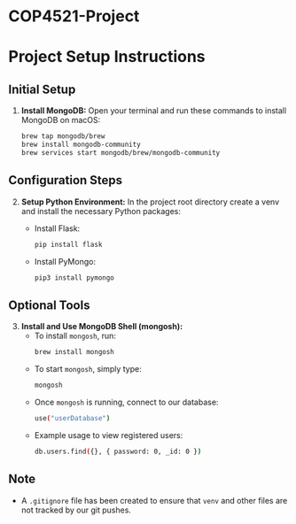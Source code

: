 # COP4521-Project

# Project Setup Instructions

## Initial Setup

1. **Install MongoDB:**
   Open your terminal and run these commands to install MongoDB on macOS:
   ```bash
   brew tap mongodb/brew
   brew install mongodb-community
   brew services start mongodb/brew/mongodb-community
   ```

## Configuration Steps

2. **Setup Python Environment:**
   In the project root directory create a venv and install the necessary Python packages:

   - Install Flask:
     ```bash
     pip install flask
     ```
   
   - Install PyMongo:
     ```bash
     pip3 install pymongo
     ```

## Optional Tools

3. **Install and Use MongoDB Shell (mongosh):**
   - To install `mongosh`, run:
     ```bash
     brew install mongosh
     ```
   - To start `mongosh`, simply type:
     ```bash
     mongosh
     ```
   - Once `mongosh` is running, connect to our database:
     ```bash
     use("userDatabase")
     ```
   - Example usage to view registered users:
     ```bash
     db.users.find({}, { password: 0, _id: 0 })
     ```

## Note

- A `.gitignore` file has been created to ensure that `venv` and other  files are not tracked by our git pushes.
